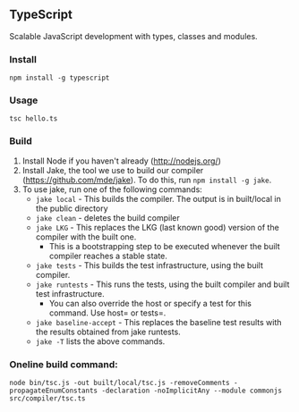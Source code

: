 ## TypeScript

Scalable JavaScript development with types, classes and modules.

### Install

    npm install -g typescript

### Usage
    
    tsc hello.ts

### Build

1.  Install Node if you haven't already (http://nodejs.org/)
2.  Install Jake, the tool we use to build our compiler (https://github.com/mde/jake). To do this, run `npm install -g jake`.
3.  To use jake, run one of the following commands: 
    - `jake local` - This builds the compiler. The output is in built/local in the public directory 
    - `jake clean` - deletes the build compiler 
    - `jake LKG` - This replaces the LKG (last known good) version of the compiler with the built one.
        - This is a bootstrapping step to be executed whenever the built compiler reaches a stable state.
    - `jake tests` - This builds the test infrastructure, using the built compiler. 
    - `jake runtests` - This runs the tests, using the built compiler and built test infrastructure. 
        - You can also override the host or specify a test for this command. Use host=<hostName> or tests=<testPath>. 
    - `jake baseline-accept` - This replaces the baseline test results with the results obtained from jake runtests. 
    - `jake -T` lists the above commands. 


### Oneline build command:
  
    node bin/tsc.js -out built/local/tsc.js -removeComments -propagateEnumConstants -declaration -noImplicitAny --module commonjs src/compiler/tsc.ts
